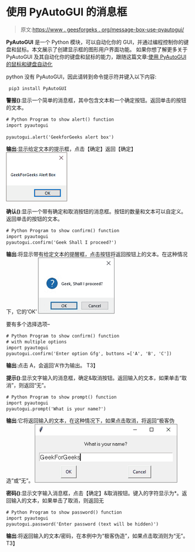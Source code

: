 # 使用 PyAutoGUI 的消息框

> 原文:[https://www . geesforgeks . org/message-box-use-pyautogui/](https://www.geeksforgeeks.org/message-boxes-using-pyautogui/)

**PyAutoGUI** 是一个 Python 模块，可以自动化你的 GUI，并通过编程控制你的键盘和鼠标。本文展示了创建显示框的图形用户界面功能。
如果你想了解更多关于 PyAutoGUI 及其自动化你的键盘和鼠标的能力，跟随这篇文章:[使用 PyAutoGUI 的鼠标和键盘自动化](https://www.geeksforgeeks.org/mouse-keyboard-automation-using-python/)

python 没有 PyAutoGUI，因此请转到命令提示符并键入以下内容:

```
 pip3 install PyAutoGUI
```

**警报()**:显示一个简单的消息框，其中包含文本和一个确定按钮。返回单击的按钮的文本。

```
# Python Program to show alert() function
import pyautogui

pyautogui.alert('GeekforGeeks alert box')
```

**输出**:显示给定文本的提示框，点击【确定】返回【确定】
![](img/6bc7e0381e7a86402e75ec438833b640.png)

**确认()**:显示一个带有确定和取消按钮的消息框。按钮的数量和文本可以自定义。返回单击的按钮的文本。

```
# Python Program to show confirm() function
import pyautogui
pyautogui.confirm('Geek Shall I proceed?')
```

**输出**:将显示带有给定文本的提醒框，点击按钮将返回按钮上的文本。在这种情况下，它的‘OK’
![](img/1eea298861c94e3516f004694ccf892e.png)

要有多个选择选项–

```
# Python Program to show confirm() function
# with multiple options
import pyautogui
pyautogui.confirm('Enter option Gfg', buttons =['A', 'B', 'C'])
```

**输出**:点击 A，会返回‘A’作为输出。
T3】

**提示()**:显示文字输入的消息框，确定&取消按钮。返回输入的文本，如果单击“取消”，则返回“无”。

```
# Python Program to show prompt() function
import pyautogui
pyautogui.prompt('What is your name?')
```

**输出**:它将返回输入的文本，在这种情况下，如果点击取消，将返回“极客伪造”或“无”。
![](img/e8a221666cd8aa140eb50743a5305b5f.png)

**密码()**:显示文字输入消息框，点击【确定】&取消按钮。键入的字符显示为*。返回输入的文本，如果单击了取消，则返回无

```
# Python Program to show password() function
import pyautogui
pyautogui.password('Enter password (text will be hidden)')
```

**输出**:将返回输入的文本/密码，在本例中为“极客伪造”，如果点击取消则为“无”。
T3】